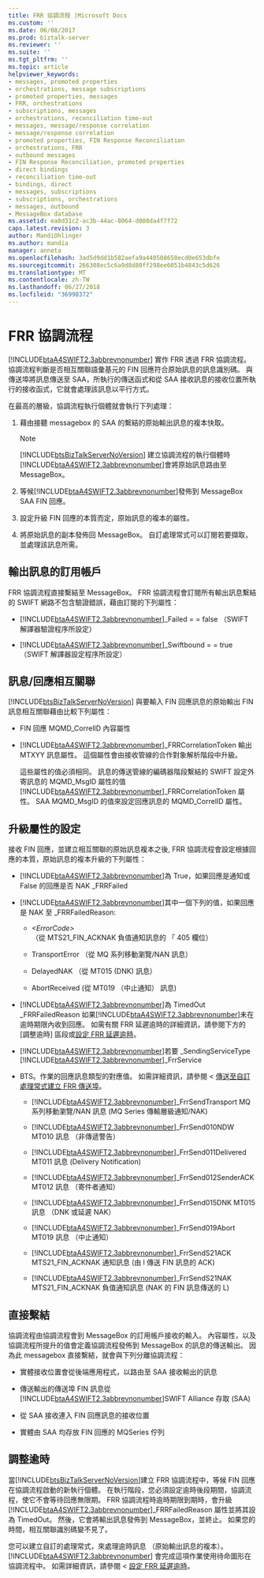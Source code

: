 ```yaml
---
title: FRR 協調流程 |Microsoft Docs
ms.custom: ''
ms.date: 06/08/2017
ms.prod: biztalk-server
ms.reviewer: ''
ms.suite: ''
ms.tgt_pltfrm: ''
ms.topic: article
helpviewer_keywords:
- messages, promoted properties
- orchestrations, message subscriptions
- promoted properties, messages
- FRR, orchestrations
- subscriptions, messages
- orchestrations, reconciliation time-out
- messages, message/response correlation
- message/response correlation
- promoted properties, FIN Response Reconciliation
- orchestrations, FRR
- outbound messages
- FIN Response Reconciliation, promoted properties
- direct bindings
- reconciliation time-out
- bindings, direct
- messages, subscriptions
- subscriptions, orchestrations
- messages, outbound
- MessageBox database
ms.assetid: ea8d31c2-ac3b-44ac-8064-d008da4f7f72
caps.latest.revision: 3
author: MandiOhlinger
ms.author: mandia
manager: anneta
ms.openlocfilehash: 3ad5d9dd1b582aefa9a440508650ecd0e653dbfe
ms.sourcegitcommit: 266308ec5c6a9d8d80ff298ee6051b4843c5d626
ms.translationtype: MT
ms.contentlocale: zh-TW
ms.lasthandoff: 06/27/2018
ms.locfileid: "36998372"
---
```

# <a name="frr-orchestration"></a>FRR 協調流程
[!INCLUDE[btaA4SWIFT2.3abbrevnonumber](../../includes/btaa4swift2-3abbrevnonumber-md.md)] 實作 FRR 透過 FRR 協調流程。 協調流程判斷是否相互關聯語彙基元的 FIN 回應符合原始訊息的訊息識別碼。 與傳送埠將訊息傳送至 SAA，所執行的傳送函式和從 SAA 接收訊息的接收位置所執行的接收函式，它就會處理該訊息以平行方式。  
  
 在最高的層級，協調流程執行個體就會執行下列處理：  
  
1. 藉由接聽 messagebox 的 SAA 的繫結的原始輸出訊息的複本快取。  
  
   > [!NOTE]
   >  [!INCLUDE[btsBizTalkServerNoVersion](../../includes/btsbiztalkservernoversion-md.md)] 建立協調流程的執行個體時[!INCLUDE[btaA4SWIFT2.3abbrevnonumber](../../includes/btaa4swift2-3abbrevnonumber-md.md)]會將原始訊息路由至 MessageBox。  
  
2. 等候[!INCLUDE[btaA4SWIFT2.3abbrevnonumber](../../includes/btaa4swift2-3abbrevnonumber-md.md)]發佈到 MessageBox SAA FIN 回應。  
  
3. 設定升級 FIN 回應的本質而定，原始訊息的複本的屬性。  
  
4. 將原始訊息的副本發佈回 MessageBox。 自訂處理常式可以訂閱若要擷取，並處理該訊息所需。  
  
## <a name="subscription-to-outbound-messages"></a>輸出訊息的訂用帳戶  
 FRR 協調流程直接繫結至 MessageBox。 FRR 協調流程會訂閱所有輸出訊息繫結的 SWIFT 網路不包含驗證錯誤，藉由訂閱的下列屬性：  
  
- [!INCLUDE[btaA4SWIFT2.3abbrevnonumber](../../includes/btaa4swift2-3abbrevnonumber-md.md)]_Failed = = false （SWIFT 解譯器驗證程序所設定）  
  
- [!INCLUDE[btaA4SWIFT2.3abbrevnonumber](../../includes/btaa4swift2-3abbrevnonumber-md.md)]_Swiftbound = = true （SWIFT 解譯器設定程序所設定）  
  
## <a name="messageresponse-correlation"></a>訊息/回應相互關聯  
 [!INCLUDE[btsBizTalkServerNoVersion](../../includes/btsbiztalkservernoversion-md.md)] 與要輸入 FIN 回應訊息的原始輸出 FIN 訊息相互關聯藉由比較下列屬性：  
  
- FIN 回應 MQMD_CorrelID 內容屬性  
  
- [!INCLUDE[btaA4SWIFT2.3abbrevnonumber](../../includes/btaa4swift2-3abbrevnonumber-md.md)]_FRRCorrelationToken 輸出 MTXYY 訊息屬性。 這個屬性會由接收管線的合作對象解析階段中升級。  
  
  這些屬性的值必須相同。 訊息的傳送管線的編碼器階段繫結的 SWIFT 設定外寄訊息的 MQMD_MsgID 屬性的值[!INCLUDE[btaA4SWIFT2.3abbrevnonumber](../../includes/btaa4swift2-3abbrevnonumber-md.md)]_FRRCorrelationToken 屬性。 SAA MQMD_MsgID 的值來設定回應訊息的 MQMD_CorrelID 屬性。  
  
## <a name="setting-of-promoted-properties"></a>升級屬性的設定  
 接收 FIN 回應，並建立相互關聯的原始訊息複本之後, FRR 協調流程會設定根據回應的本質，原始訊息的複本升級的下列屬性：  
  
- [!INCLUDE[btaA4SWIFT2.3abbrevnonumber](../../includes/btaa4swift2-3abbrevnonumber-md.md)]為 True，如果回應是通知或 False 的回應是否 NAK _FRRFailed  
  
- [!INCLUDE[btaA4SWIFT2.3abbrevnonumber](../../includes/btaa4swift2-3abbrevnonumber-md.md)]其中一個下列的值，如果回應是 NAK 至 _FRRFailedReason:  
  
  -   *\<ErrorCode\>*  （從 MTS21_FIN_ACKNAK 負值通知訊息的 「 405 欄位）  
  
  -   TransportError （從 MQ 系列移動瀏覽/NAN 訊息）  
  
  -   DelayedNAK （從 MT015 (DNK) 訊息）  
  
  -   AbortReceived (從 MT019 （中止通知） 訊息)  
  
- [!INCLUDE[btaA4SWIFT2.3abbrevnonumber](../../includes/btaa4swift2-3abbrevnonumber-md.md)]為 TimedOut _FRRFailedReason 如果[!INCLUDE[btaA4SWIFT2.3abbrevnonumber](../../includes/btaa4swift2-3abbrevnonumber-md.md)]未在逾時期限內收到回應。 如需有關 FRR 延遲逾時的詳細資訊，請參閱下方的 [調整逾時] 區段或[設定 FRR 延遲逾時](../../adapters-and-accelerators/accelerator-swift/setting-the-frr-delay-time-out.md)。  
  
- [!INCLUDE[btaA4SWIFT2.3abbrevnonumber](../../includes/btaa4swift2-3abbrevnonumber-md.md)]若要 _SendingServiceType [!INCLUDE[btaA4SWIFT2.3abbrevnonumber](../../includes/btaa4swift2-3abbrevnonumber-md.md)]_FrrService  
  
- BTS。作業的回應訊息類型的對應值。 如需詳細資訊，請參閱 <<c0> [ 傳送至自訂處理常式建立 FRR 傳送埠](../../adapters-and-accelerators/accelerator-swift/creating-the-frr-send-ports-for-sending-to-the-custom-handlers.md)。  
  
  - [!INCLUDE[btaA4SWIFT2.3abbrevnonumber](../../includes/btaa4swift2-3abbrevnonumber-md.md)]_FrrSendTransport MQ 系列移動瀏覽/NAN 訊息 (MQ Series 傳輸層級通知/NAK)  
  
  - [!INCLUDE[btaA4SWIFT2.3abbrevnonumber](../../includes/btaa4swift2-3abbrevnonumber-md.md)]_FrrSend010NDW MT010 訊息 （非傳遞警告）  
  
  - [!INCLUDE[btaA4SWIFT2.3abbrevnonumber](../../includes/btaa4swift2-3abbrevnonumber-md.md)]_FrrSend011Delivered MT011 訊息 (Delivery Notification)  
  
  - [!INCLUDE[btaA4SWIFT2.3abbrevnonumber](../../includes/btaa4swift2-3abbrevnonumber-md.md)]_FrrSend012SenderACK MT012 訊息 （寄件者通知）  
  
  - [!INCLUDE[btaA4SWIFT2.3abbrevnonumber](../../includes/btaa4swift2-3abbrevnonumber-md.md)]_FrrSend015DNK MT015 訊息 （DNK 或延遲 NAK）  
  
  - [!INCLUDE[btaA4SWIFT2.3abbrevnonumber](../../includes/btaa4swift2-3abbrevnonumber-md.md)]_FrrSend019Abort MT019 訊息 （中止通知）  
  
  - [!INCLUDE[btaA4SWIFT2.3abbrevnonumber](../../includes/btaa4swift2-3abbrevnonumber-md.md)]_FrrSendS21ACK MTS21_FIN_ACKNAK 通知訊息 (由 l 傳送 FIN 訊息的 ACK)  
  
  - [!INCLUDE[btaA4SWIFT2.3abbrevnonumber](../../includes/btaa4swift2-3abbrevnonumber-md.md)]_FrrSendS21NAK MTS21_FIN_ACKNAK 負值通知訊息 (NAK 的 FIN 訊息傳送的 L)  
  
## <a name="direct-binding"></a>直接繫結  
 協調流程由協調流程會到 MessageBox 的訂用帳戶接收的輸入。 內容屬性，以及協調流程所提升的值會定義協調流程發佈到 MessageBox 的訊息的傳送輸出。 因為此 messagebox 直接繫結，就會與下列分離協調流程：  
  
- 實體接收位置會從後端應用程式，以路由至 SAA 接收輸出的訊息  
  
- 傳送輸出的傳送埠 FIN 訊息從[!INCLUDE[btaA4SWIFT2.3abbrevnonumber](../../includes/btaa4swift2-3abbrevnonumber-md.md)]SWIFT Alliance 存取 (SAA)  
  
- 從 SAA 接收連入 FIN 回應訊息的接收位置  
  
- 實體由 SAA 均存放 FIN 回應的 MQSeries 佇列  
  
## <a name="reconciliation-time-out"></a>調整逾時  
 當[!INCLUDE[btsBizTalkServerNoVersion](../../includes/btsbiztalkservernoversion-md.md)]建立 FRR 協調流程中，等候 FIN 回應在協調流程啟動的新執行個體。 在執行階段，您必須設定逾時後段期間，協調流程，使它不會等待回應無限期。 FRR 協調流程時逾時期限到期時，會升級[!INCLUDE[btaA4SWIFT2.3abbrevnonumber](../../includes/btaa4swift2-3abbrevnonumber-md.md)]_FRRFailedReason 屬性並將其設為 TimedOut。 然後，它會將輸出訊息發佈到 MessageBox，並終止。 如果您的時間，相互關聯識別碼變不見了。  
  
 您可以建立自訂的處理常式，來處理逾時訊息 （原始輸出訊息的複本）。 [!INCLUDE[btaA4SWIFT2.3abbrevnonumber](../../includes/btaa4swift2-3abbrevnonumber-md.md)] 會完成這項作業使用待命圖形在協調流程中。 如需詳細資訊，請參閱 <<c0> [ 設定 FRR 延遲逾時](../../adapters-and-accelerators/accelerator-swift/setting-the-frr-delay-time-out.md)。